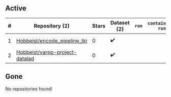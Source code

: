 ## Active
| # | Repository (2) | Stars | Dataset (2) | `run` | `containers-run` | Last Modified |
| --- | --- | --- | --- | --- | --- | --- |
| 1 | [Hobbeist/encode_pipeline_tki](https://github.com/Hobbeist/encode_pipeline_tki) | 0 | :heavy_check_mark: |  |  | 2021-06-28 00:20:13+00:00 |
| 2 | [Hobbeist/varpp-project-datalad](https://github.com/Hobbeist/varpp-project-datalad) | 0 | :heavy_check_mark: |  |  | 2021-08-19 07:20:04+00:00 |

## Gone
No repositories found!
